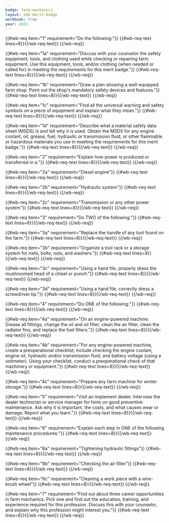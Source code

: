 ```yaml
---
badge: farm-mechanics
layout: smb-merit-badge
workbook: true
year: 2021
---
```



{{#wb-req item="1" requirement="Do the following:"}}
{{#wb-req-text lines=8}}{{/wb-req-text}}
{{/wb-req}}

{{#wb-req item="1a" requirement="Discuss with your counselor the safety equipment, tools, and clothing used while checking or repairing farm equipment. Use this equipment, tools, and/or clothing (when needed or called for) in meeting the requirements for this merit badge."}}
{{#wb-req-text lines=8}}{{/wb-req-text}}
{{/wb-req}}

{{#wb-req item="1b" requirement="Draw a plan showing a well-equipped farm shop. Point out the shop's mandatory safety devices and features."}}
{{#wb-req-text lines=8}}{{/wb-req-text}}
{{/wb-req}}

{{#wb-req item="1c" requirement="Find all the universal warning and safety symbols on a piece of equipment and explain what they mean."}}
{{#wb-req-text lines=8}}{{/wb-req-text}}
{{/wb-req}}

{{#wb-req item="1d" requirement="Describe what a material safety data sheet (MSDS) is and tell why it is used. Obtain the MSDS for any engine coolant, oil, grease, fuel, hydraulic or transmission fluid, or other flammable or hazardous materials you use in meeting the requirements for this merit badge."}}
{{#wb-req-text lines=8}}{{/wb-req-text}}
{{/wb-req}}

{{#wb-req item="2" requirement="Explain how power is produced or transferred in a:"}}
{{#wb-req-text lines=8}}{{/wb-req-text}}
{{/wb-req}}

{{#wb-req item="2a" requirement="Diesel engine"}}
{{#wb-req-text lines=8}}{{/wb-req-text}}
{{/wb-req}}

{{#wb-req item="2b" requirement="Hydraulic system"}}
{{#wb-req-text lines=8}}{{/wb-req-text}}
{{/wb-req}}

{{#wb-req item="2c" requirement="Transmission or any other power system"}}
{{#wb-req-text lines=8}}{{/wb-req-text}}
{{/wb-req}}

{{#wb-req item="3" requirement="Do TWO of the following:"}}
{{#wb-req-text lines=8}}{{/wb-req-text}}
{{/wb-req}}

{{#wb-req item="3a" requirement="Replace the handle of any tool found on the farm."}}
{{#wb-req-text lines=8}}{{/wb-req-text}}
{{/wb-req}}

{{#wb-req item="3b" requirement="Organize a tool rack or a storage system for nails, bolts, nuts, and washers."}}
{{#wb-req-text lines=8}}{{/wb-req-text}}
{{/wb-req}}

{{#wb-req item="3c" requirement="Using a hand file, properly dress the mushroomed head of a chisel or punch."}}
{{#wb-req-text lines=8}}{{/wb-req-text}}
{{/wb-req}}

{{#wb-req item="3d" requirement="Using a hand file, correctly dress a screwdriver tip."}}
{{#wb-req-text lines=8}}{{/wb-req-text}}
{{/wb-req}}

{{#wb-req item="4" requirement="Do ONE of the following:"}}
{{#wb-req-text lines=8}}{{/wb-req-text}}
{{/wb-req}}

{{#wb-req item="4a" requirement="On an engine-powered machine: Grease all fittings, change the oil and oil filter, clean the air filter, clean the radiator fins, and replace the fuel filters."}}
{{#wb-req-text lines=8}}{{/wb-req-text}}
{{/wb-req}}

{{#wb-req item="4b" requirement="For any engine-powered machine, create a preoperational checklist; include checking the engine coolant, engine oil, hydraulic and/or transmission fluid, and battery voltage (using a voltmeter). Using your checklist, conduct a preoperational check of that machinery or equipment."}}
{{#wb-req-text lines=8}}{{/wb-req-text}}
{{/wb-req}}

{{#wb-req item="4c" requirement="Prepare any farm machine for winter storage."}}
{{#wb-req-text lines=8}}{{/wb-req-text}}
{{/wb-req}}

{{#wb-req item="5" requirement="Visit an implement dealer. Interview the dealer technician or service manager for hints on good preventive maintenance. Ask why it is important, the costs, and what causes wear or damage. Report what you learn."}}
{{#wb-req-text lines=8}}{{/wb-req-text}}
{{/wb-req}}

{{#wb-req item="6" requirement="Explain each step in ONE of the following maintenance procedures:"}}
{{#wb-req-text lines=8}}{{/wb-req-text}}
{{/wb-req}}

{{#wb-req item="6a" requirement="Tightening hydraulic fittings"}}
{{#wb-req-text lines=8}}{{/wb-req-text}}
{{/wb-req}}

{{#wb-req item="6b" requirement="Checking the air filter"}}
{{#wb-req-text lines=8}}{{/wb-req-text}}
{{/wb-req}}

{{#wb-req item="6c" requirement="Cleaning a work piece with a wire-brush wheel"}}
{{#wb-req-text lines=8}}{{/wb-req-text}}
{{/wb-req}}

{{#wb-req item="7" requirement="Find out about three career opportunities in farm mechanics. Pick one and find out the education, training, and experience required for this profession. Discuss this with your counselor, and explain why this profession might interest you."}}
{{#wb-req-text lines=8}}{{/wb-req-text}}
{{/wb-req}}
